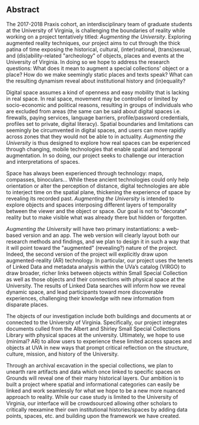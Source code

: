 ## Abstract

The 2017-2018 Praxis cohort, an interdisciplinary team of graduate students at the University of Virginia, is challenging the boundaries of reality while working on a project tentatively titled: *Augmenting the University*. Exploring augmented reality techniques, our project aims to cut through the thick patina of time exposing the historical, cultural, (inter)national, (trans)sexual, and (dis)ability-related "archeology" of objects, places and events at the University of Virginia. In doing so we hope to address the research questions: What does it mean to augment a special collections' object or a place? How do we make seemingly static places and texts speak? What can the resulting dynamism reveal about institutional history and (in)equality?

Digital space assumes a kind of openness and easy mobility that is lacking in real space. In real space, movement may be controlled or limited by socio-economic and political reasons, resulting in groups of individuals who are excluded from areas (the same can be said about digital spaces i.e. firewalls, paying services, language barriers, profile/password credentials, profiles set to private, digital literacy). Spatial boundaries and limitations can seemingly be circumvented in digital spaces, and users can move rapidly across zones that they would not be able to in actuality. *Augmenting the University* is thus designed to explore how real spaces can be experienced through changing, mobile technologies that enable spatial and temporal augmentation. In so doing, our project seeks to challenge our interaction and interpretations of spaces.

Space has always been experienced through technology: maps, compasses, binoculars... While these ancient technologies could only help orientation or alter the perception of distance, digital technologies are able to interject time on the spatial plane, thickening the experience of space by revealing its recorded past. *Augmenting the University* is intended to explore objects and spaces interposing different layers of temporality between the viewer and the object or space. Our goal is not to "decorate" reality but to make visible what was already there but hidden or forgotten.        

*Augmenting the University* will have two primary instantiations: a web-based version and an app. The web version will clearly layout both our research methods and findings, and we plan to design it in such a way that it will point toward the "augmented" (revealing?) nature of the project. Indeed, the second version of the project will explicitly draw upon augmented-reality (AR) technology. In particular, our project uses the tenets of Linked Data and metadata analysis within the UVa’s catalog (VIRGO) to draw broader, richer links between objects within Small Special Collection as well as those objects and their connections with physical space at the University. The results of Linked Data searches will inform how we reveal dynamic space, and lead participants toward more discoverable experiences, challenging their knowledge with new information from disparate places.

The objects of our investigation include both buildings and documents at or connected to the University of Virginia. Specifically, our project integrates documents culled from the Albert and Shirley Small Special Collections Library with physical spaces at the university. Ultimately, we hope to use (minimal? AR) to allow users to experience these limited access spaces and objects at UVA in new ways that prompt critical reflection on the structure, culture, mission, and history of the University.

Through an archival excavation in the special collections, we plan to unearth rare artifacts and data which once linked to specific spaces on Grounds will reveal one of their many historical layers. Our ambition is to built a project where spatial and informational categories can easily be linked and work seamlessly for what we hope to be a new more nuanced approach to reality. While our case study is limited to the University of Virginia, our interface will be crowdsourced allowing other scholars to critically reexamine their own institutional histories/spaces by adding data points, spaces, etc. and building upon the framework we have created.
